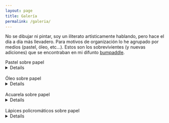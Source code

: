 ```yaml
---
layout: page
title: Galería
permalink: /galeria/
---
```

No se dibujar ni pintar, soy un iliterato artísticamente hablando, pero hace el día a día más llevadero. Para motivos de organización lo he agrupado por medios (pastel, óleo, etc...). Estos son los sobrevivientes (y nuevas adiciones) que se encontraban en mi difunto [bumpaddle](bumpaddle.com).

<summary>Pastel sobre papel</summary>
<details>
<b>Philadelphia Beer Volcano</b>
<img src="https://i.imgur.com/CXnXl0o.jpg">
<br>
<br>
<b>Larry David</b>
<img src="/images/up/larrydavidp.jpeg">
<br>
<br>
<b>Danny DeVito comiendo un pretzel</b>
<img src="/images/up/frankreynoldspretzel.jpeg>
<br>
<br>
<b>Are You Banging That Casaba, Frank?</b>
<img src="https://i.imgur.com/jedEyJ3.jpg">
<br>
<br>
<b>Buddy Holly</b>
<img src="https://i.imgur.com/RyjnS0H.jpg">
<br>
<br>
<b>Story Of An Artist (Daniel Johnston)</b>
<img src="https://i.imgur.com/ubJGlvr.jpg">
<br>
<br>
<b>Ethan Klein (h3h3)</b>
<img src="https://i.imgur.com/kzCf3vt.jpg">
<br>
<br>
<b>Podcats</b>
<img src="https://i.imgur.com/N5iuubN.jpg">
</details>
<br>
<summary>Óleo sobre papel</summary>
<details>
<b>Happiness (Dance Gavin Dance)</b>
<img src="/images/up/posts/happiness.jpeg">
<br>
<br>
<b>Moonrise Kingdom</b>
<img src="/images/up/mkoil.jpg">
<br>
<br>
<b>Odín El Gato Amigable</b>
<img src="/images/up/octfc.jpeg">
<br>
<b>Mighty Beanz</b>
<img src="/images/up/mmb.jpeg">
<br>
<br>
<b>Spider-Man con un giro clasico(LEGO)</b>
<img src="/images/up/galeria/legosmclasico.jpg">
<br>
<br>
<b>Un mal día (LEGO Red Hood)</b>  
<img src="http://u.cubeupload.com/josecordoba/redhoodLEGO.jpg">
<br>
<br>
 <b>Nostalgia (Boba Fett)</b>
<img src="https://i.imgur.com/akH6jsT.jpg">
<br>
<br>
 <b>Inocencia</b>(óleo sobre cartón)
 <img src="https://i.imgur.com/Ze6Lbnl.jpg">
 <br>
 <br>
 <b>Muerto por dentro (óleo sobre cartón)</b>
 <img src="/images/up/skelego.jpeg">
</details>

<br>
<summary>Acuarela sobre papel</summary>

<details>
<b>Moonrise Kingdom</b>
<img src="https://i.imgur.com/ZPyklyy.jpg">
<br>
<br>
<b>Sam Shakusky (Moonrise Kingdom)</b>
<img src="https://i.imgur.com/5U4DW7T.jpg">
<br>
<br>
<b>2020</b>
<img src="/images/up/galeria/mascarilla.jpg">
<br>
<br>
<b>Perro</b>
<img src="https://i.imgur.com/x0RJX46.jpg">
<br>
<br>
<b>Teorías Conspirativas</b>
<img src="https://i.imgur.com/F5ghXeU.jpg">
<br>
<br>
<b>Buddy Holly</b>
<img src="https://i.imgur.com/EhOKSym.jpg">
</details>
<br>
<summary>Lápices policromáticos sobre papel</summary>
<details>
  <b>Rejected Unknown (Daniel Johnston)</b>
  <img src="https://i.imgur.com/y9hmouV.jpg">
<br>
<br>
<b>Somebody bring me the horizon cause this view is boring me</b>
<img src="/images/up/galeria/bmthlapiz.jpg">
</details>

